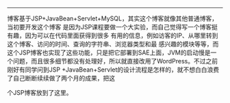 

------
博客基于JSP+JavaBean+Servlet+MySQL，其实这个博客就像其他普通博客，当初要开发这个博客
是因为JSP课程要做一个大实验，而自己觉得写一个博客挺有趣，因为可以在代码里面获得到很多
有用的信息，例如访客的IP、从哪里转到这个博客、访问的时间、查询的字符串、浏览器类型和最
感兴趣的模块等等，而这个JSP博客也实现了这些功能，只是把它部署到SAE上面，JVM的启动慢是一
个问题，而且很多细节都没有处理好，所以就直接改用了WordPress。不过之前刚好有同学问到JSP
+JavaBean+Servlet的设计流程是怎样的，就不想白白浪费了自己断断续续做了两个月的成果，把这

个JSP博客放到了这里。
